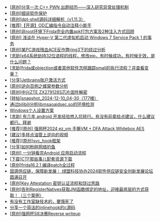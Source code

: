 + [[原创]分享一次 C++ PWN 出题经历——深入研究异常处理机制](https://bbs.kanxue.com/thread-284745.htm)
+ [[原创]细说软件保护](https://bbs.kanxue.com/thread-284629.htm)
+ [[原创]dpt-shell源码详细解析（v1.11.3）](https://bbs.kanxue.com/thread-284744.htm)
+ [[推荐]【开源】OD汇编指令自动注释小能手](https://bbs.kanxue.com/thread-284663.htm)
+ [[原创]非root环境下Frida完全内置apk打包方案及2种注入方式回顾](https://bbs.kanxue.com/thread-284482.htm)
+ [[原创] 浅谈在 Hyper-V 第二代虚拟机启动 Windows 7 Service Pack 1 的事务](https://bbs.kanxue.com/thread-284737.htm)
+ [[原创]某PC游戏残血ACE反作弊ring3下的绕过分析](https://bbs.kanxue.com/thread-284667.htm)
+ [[求助]x64系统劫持32位进程的线程，修改eip，有时候成功，有时候无效，是什么问题？](https://bbs.kanxue.com/thread-284720.htm)
+ [[求助]frida或objection或者其他软件怎样跟踪smali的执行流程？并查看变量？](https://bbs.kanxue.com/thread-284741.htm)
+ [[分享]Jetbrains账户激活方式](https://bbs.kanxue.com/thread-284298.htm)
+ [[原创]逆向百例之蜂窝参数分析](https://bbs.kanxue.com/thread-284730.htm)
+ [[原创]中兴ZTE ZX279128S芯片固件解密](https://bbs.kanxue.com/thread-276970.htm)
+ [[转帖]snapshot_2024-12-10_04-30（177楼）](https://bbs.kanxue.com/thread-270207.htm)
+ [通过bilibili分析libmsaoaidsec.so的环境检测](https://bbs.kanxue.com/thread-278282.htm)
+ [Windows个人设置方案](https://bbs.kanxue.com/thread-279234.htm)
+ [[求助] 有几年 android 开发经验想入坑转行。有没有前辈给点建议，什么建议都行。拜谢](https://bbs.kanxue.com/thread-284244.htm)
+ [[推荐][原创] 强网杯2024 ez_vm 手撕VM + DFA Attack Whitebox AES](https://bbs.kanxue.com/thread-284639.htm)
+ [[建议]多转点油管上逆向的视频](https://bbs.kanxue.com/thread-284529.htm)
+ [[推荐][原创]svc_hook框架](https://bbs.kanxue.com/thread-284713.htm)
+ [[分享]如何粉碎网络钓鱼](https://bbs.kanxue.com/thread-284747.htm)
+ [[原创] 一分钟看完Android 应用启动流程](https://bbs.kanxue.com/thread-284686.htm)
+ [[下载]CTF那些事儿配套资源下载](https://bbs.kanxue.com/thread-283930.htm)
+ [[原创]frida16.2.1 编译patch全过程](https://bbs.kanxue.com/thread-284739.htm)
+ [固源供应链，保障新发展｜ 绿盟科技协办2024软件供应链安全创新发展论坛圆满召开](https://bbs.kanxue.com/thread-284748.htm)
+ [[原创]Key Attestation 密钥认证流程和饶过思路](https://bbs.kanxue.com/thread-279799.htm)
+ [[原创]告别RegisterNatives获取JNI函数绑定的地址，迎接最底层的方式获取！（三个案例）](https://bbs.kanxue.com/thread-282707.htm)
+ [有没有工作室缺技术的，要饿死了](https://bbs.kanxue.com/thread-282738.htm)
+ [分享一个简洁的inlinehook的c源码](https://bbs.kanxue.com/thread-284749.htm)
+ [[原创]强网杯S8决赛Reverse writeup](https://bbs.kanxue.com/thread-284750.htm)
